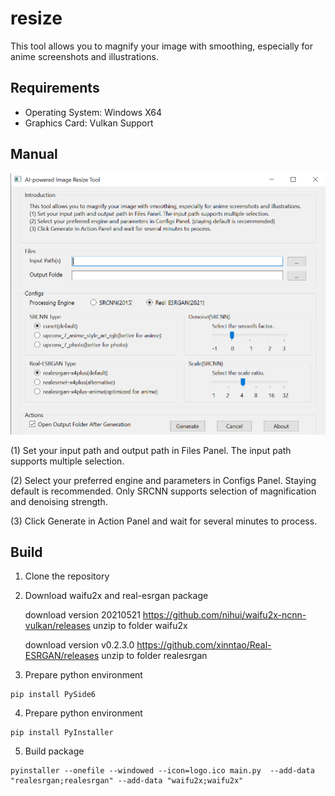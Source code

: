 
# resize
This tool allows you to magnify your image with smoothing, especially for anime screenshots and illustrations.
## Requirements

* Operating System: Windows X64
* Graphics Card: Vulkan Support

## Manual

![Screenshot_EN](./Screenshot_EN.png)

(1) Set your input path and output path in Files Panel. The input path supports multiple selection.

(2) Select your preferred engine and parameters in Configs Panel. Staying default is recommended. Only SRCNN supports selection of magnification and denoising strength.

(3) Click Generate in Action Panel and wait for several minutes to process. 

## Build

1. Clone the repository

2. Download waifu2x and real-esrgan package

    download version 20210521
    https://github.com/nihui/waifu2x-ncnn-vulkan/releases
    unzip to folder waifu2x

    download version v0.2.3.0
    https://github.com/xinntao/Real-ESRGAN/releases
    unzip to folder realesrgan

3. Prepare python environment
```
pip install PySide6
```

4. Prepare python environment
```
pip install PyInstaller
```

5. Build package
```
pyinstaller --onefile --windowed --icon=logo.ico main.py  --add-data "realesrgan;realesrgan" --add-data "waifu2x;waifu2x" 
```
